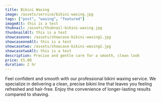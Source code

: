 ```yaml
---
title: Bikini Waxing
image: /assets/service/bikini-waxing.jpg
tags: ["post", "waxing", "featured"]
imageAlt: this is a test
thubnail: /assets/thubnail-bikini-waxing.jpg
thunbnailAlt: this is a test
showcaseone: /assets/showcase-bikini-waxing1.jpg
showcaseoneAlt: this is a test
showcasetwo: /assets/showcase-bikini-waxing2.jpg
showcasetwoAlt: this is a test
description: Precise and gentle care for a smooth, clean look
price: €5.00
duration: 2 hr
---
```

Feel confident and smooth with our professional bikini waxing service. We specialize in delivering a clean, precise bikini line that leaves you feeling refreshed and hair-free. Enjoy the convenience of longer-lasting results compared to shaving.

